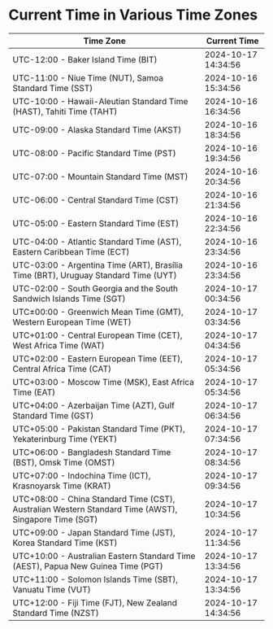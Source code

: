 # Current Time in Various Time Zones

| Time Zone | Current Time |
|-----------|--------------|
| UTC-12:00 - Baker Island Time (BIT) | 2024-10-17 14:34:56 |
| UTC-11:00 - Niue Time (NUT), Samoa Standard Time (SST) | 2024-10-16 15:34:56 |
| UTC-10:00 - Hawaii-Aleutian Standard Time (HAST), Tahiti Time (TAHT) | 2024-10-16 16:34:56 |
| UTC-09:00 - Alaska Standard Time (AKST) | 2024-10-16 18:34:56 |
| UTC-08:00 - Pacific Standard Time (PST) | 2024-10-16 19:34:56 |
| UTC-07:00 - Mountain Standard Time (MST) | 2024-10-16 20:34:56 |
| UTC-06:00 - Central Standard Time (CST) | 2024-10-16 21:34:56 |
| UTC-05:00 - Eastern Standard Time (EST) | 2024-10-16 22:34:56 |
| UTC-04:00 - Atlantic Standard Time (AST), Eastern Caribbean Time (ECT) | 2024-10-16 23:34:56 |
| UTC-03:00 - Argentina Time (ART), Brasília Time (BRT), Uruguay Standard Time (UYT) | 2024-10-16 23:34:56 |
| UTC-02:00 - South Georgia and the South Sandwich Islands Time (SGT) | 2024-10-17 00:34:56 |
| UTC±00:00 - Greenwich Mean Time (GMT), Western European Time (WET) | 2024-10-17 03:34:56 |
| UTC+01:00 - Central European Time (CET), West Africa Time (WAT) | 2024-10-17 04:34:56 |
| UTC+02:00 - Eastern European Time (EET), Central Africa Time (CAT) | 2024-10-17 05:34:56 |
| UTC+03:00 - Moscow Time (MSK), East Africa Time (EAT) | 2024-10-17 05:34:56 |
| UTC+04:00 - Azerbaijan Time (AZT), Gulf Standard Time (GST) | 2024-10-17 06:34:56 |
| UTC+05:00 - Pakistan Standard Time (PKT), Yekaterinburg Time (YEKT) | 2024-10-17 07:34:56 |
| UTC+06:00 - Bangladesh Standard Time (BST), Omsk Time (OMST) | 2024-10-17 08:34:56 |
| UTC+07:00 - Indochina Time (ICT), Krasnoyarsk Time (KRAT) | 2024-10-17 09:34:56 |
| UTC+08:00 - China Standard Time (CST), Australian Western Standard Time (AWST), Singapore Time (SGT) | 2024-10-17 10:34:56 |
| UTC+09:00 - Japan Standard Time (JST), Korea Standard Time (KST) | 2024-10-17 11:34:56 |
| UTC+10:00 - Australian Eastern Standard Time (AEST), Papua New Guinea Time (PGT) | 2024-10-17 13:34:56 |
| UTC+11:00 - Solomon Islands Time (SBT), Vanuatu Time (VUT) | 2024-10-17 13:34:56 |
| UTC+12:00 - Fiji Time (FJT), New Zealand Standard Time (NZST) | 2024-10-17 14:34:56 |
